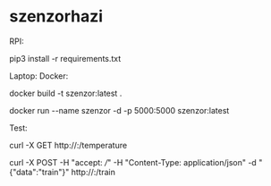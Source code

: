 # szenzorhazi

RPI:

pip3 install -r requirements.txt

Laptop:
Docker:

  docker build -t szenzor:latest .
  
  docker run --name szenzor -d -p 5000:5000 szenzor:latest


Test:

curl -X GET http://<IP>:<PORT>/temperature

curl -X POST -H "accept: */*" -H "Content-Type: application/json" -d "{\"data\":\"train\"}" http://<IP>:<PORT>/train
